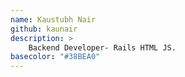 ```yaml
---
name: Kaustubh Nair
github: kaunair
description: >
    Backend Developer- Rails HTML JS.
basecolor: "#38BEA0"
---
```


